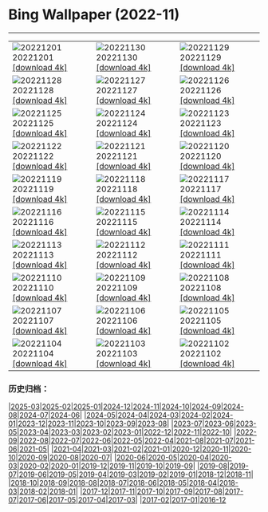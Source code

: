 # Bing Wallpaper (2022-11)
**************

<table><tr><td><img class="wallpaper" src="https://www.bing.com/th?id=OHR.RovinjCroatia_EN-US9834093615_1920x1080.jpg" alt="20221201"> 20221201 <a class="wallpaper_link" href="https://www.bing.com/th?id=OHR.RovinjCroatia_EN-US9834093615_UHD.jpg">[download 4k]</a></td><td><img class="wallpaper" src="https://www.bing.com/th?id=OHR.HeronGiving_EN-US9774285216_1920x1080.jpg" alt="20221130"> 20221130 <a class="wallpaper_link" href="https://www.bing.com/th?id=OHR.HeronGiving_EN-US9774285216_UHD.jpg">[download 4k]</a></td><td><img class="wallpaper" src="https://www.bing.com/th?id=OHR.RedPlanetDay_EN-US9693219784_1920x1080.jpg" alt="20221129"> 20221129 <a class="wallpaper_link" href="https://www.bing.com/th?id=OHR.RedPlanetDay_EN-US9693219784_UHD.jpg">[download 4k]</a></td></tr><tr><td><img class="wallpaper" src="https://www.bing.com/th?id=OHR.Cecropia_EN-US9602789937_1920x1080.jpg" alt="20221128"> 20221128 <a class="wallpaper_link" href="https://www.bing.com/th?id=OHR.Cecropia_EN-US9602789937_UHD.jpg">[download 4k]</a></td><td><img class="wallpaper" src="https://www.bing.com/th?id=OHR.OliveTreeDay_EN-US9460125670_1920x1080.jpg" alt="20221127"> 20221127 <a class="wallpaper_link" href="https://www.bing.com/th?id=OHR.OliveTreeDay_EN-US9460125670_UHD.jpg">[download 4k]</a></td><td><img class="wallpaper" src="https://www.bing.com/th?id=OHR.MonksMound_EN-US9323884241_1920x1080.jpg" alt="20221126"> 20221126 <a class="wallpaper_link" href="https://www.bing.com/th?id=OHR.MonksMound_EN-US9323884241_UHD.jpg">[download 4k]</a></td></tr><tr><td><img class="wallpaper" src="https://www.bing.com/th?id=OHR.CranberryBog_EN-US4145520322_1920x1080.jpg" alt="20221125"> 20221125 <a class="wallpaper_link" href="https://www.bing.com/th?id=OHR.CranberryBog_EN-US4145520322_UHD.jpg">[download 4k]</a></td><td><img class="wallpaper" src="https://www.bing.com/th?id=OHR.HelianthusAnnuus_EN-US9168789034_1920x1080.jpg" alt="20221124"> 20221124 <a class="wallpaper_link" href="https://www.bing.com/th?id=OHR.HelianthusAnnuus_EN-US9168789034_UHD.jpg">[download 4k]</a></td><td><img class="wallpaper" src="https://www.bing.com/th?id=OHR.Waterleidingduinen_EN-US9090200846_1920x1080.jpg" alt="20221123"> 20221123 <a class="wallpaper_link" href="https://www.bing.com/th?id=OHR.Waterleidingduinen_EN-US9090200846_UHD.jpg">[download 4k]</a></td></tr><tr><td><img class="wallpaper" src="https://www.bing.com/th?id=OHR.FIFA2022_EN-US9006895256_1920x1080.jpg" alt="20221122"> 20221122 <a class="wallpaper_link" href="https://www.bing.com/th?id=OHR.FIFA2022_EN-US9006895256_UHD.jpg">[download 4k]</a></td><td><img class="wallpaper" src="https://www.bing.com/th?id=OHR.LandartPainting_EN-US8910164390_1920x1080.jpg" alt="20221121"> 20221121 <a class="wallpaper_link" href="https://www.bing.com/th?id=OHR.LandartPainting_EN-US8910164390_UHD.jpg">[download 4k]</a></td><td><img class="wallpaper" src="https://www.bing.com/th?id=OHR.ZNPVR_EN-US8821805600_1920x1080.jpg" alt="20221120"> 20221120 <a class="wallpaper_link" href="https://www.bing.com/th?id=OHR.ZNPVR_EN-US8821805600_UHD.jpg">[download 4k]</a></td></tr><tr><td><img class="wallpaper" src="https://www.bing.com/th?id=OHR.IslamicArt_EN-US8618450174_1920x1080.jpg" alt="20221119"> 20221119 <a class="wallpaper_link" href="https://www.bing.com/th?id=OHR.IslamicArt_EN-US8618450174_UHD.jpg">[download 4k]</a></td><td><img class="wallpaper" src="https://www.bing.com/th?id=OHR.McKenzieRiverTrail_EN-US2967958579_1920x1080.jpg" alt="20221118"> 20221118 <a class="wallpaper_link" href="https://www.bing.com/th?id=OHR.McKenzieRiverTrail_EN-US2967958579_UHD.jpg">[download 4k]</a></td><td><img class="wallpaper" src="https://www.bing.com/th?id=OHR.Unesco50_EN-US1537915198_1920x1080.jpg" alt="20221117"> 20221117 <a class="wallpaper_link" href="https://www.bing.com/th?id=OHR.Unesco50_EN-US1537915198_UHD.jpg">[download 4k]</a></td></tr><tr><td><img class="wallpaper" src="https://www.bing.com/th?id=OHR.LontraCanadensis_EN-US1791102347_1920x1080.jpg" alt="20221116"> 20221116 <a class="wallpaper_link" href="https://www.bing.com/th?id=OHR.LontraCanadensis_EN-US1791102347_UHD.jpg">[download 4k]</a></td><td><img class="wallpaper" src="https://www.bing.com/th?id=OHR.SanGiovanni_EN-US1675492729_1920x1080.jpg" alt="20221115"> 20221115 <a class="wallpaper_link" href="https://www.bing.com/th?id=OHR.SanGiovanni_EN-US1675492729_UHD.jpg">[download 4k]</a></td><td><img class="wallpaper" src="https://www.bing.com/th?id=OHR.PunchBowl_EN-US0351920520_1920x1080.jpg" alt="20221114"> 20221114 <a class="wallpaper_link" href="https://www.bing.com/th?id=OHR.PunchBowl_EN-US0351920520_UHD.jpg">[download 4k]</a></td></tr><tr><td><img class="wallpaper" src="https://www.bing.com/th?id=OHR.HainesEagle_EN-US1470582706_1920x1080.jpg" alt="20221113"> 20221113 <a class="wallpaper_link" href="https://www.bing.com/th?id=OHR.HainesEagle_EN-US1470582706_UHD.jpg">[download 4k]</a></td><td><img class="wallpaper" src="https://www.bing.com/th?id=OHR.WomensMemorialMall_EN-US1199151625_1920x1080.jpg" alt="20221112"> 20221112 <a class="wallpaper_link" href="https://www.bing.com/th?id=OHR.WomensMemorialMall_EN-US1199151625_UHD.jpg">[download 4k]</a></td><td><img class="wallpaper" src="https://www.bing.com/th?id=OHR.BadLightning_EN-US0865590962_1920x1080.jpg" alt="20221111"> 20221111 <a class="wallpaper_link" href="https://www.bing.com/th?id=OHR.BadLightning_EN-US0865590962_UHD.jpg">[download 4k]</a></td></tr><tr><td><img class="wallpaper" src="https://www.bing.com/th?id=OHR.HedgehogNest_EN-US0590169065_1920x1080.jpg" alt="20221110"> 20221110 <a class="wallpaper_link" href="https://www.bing.com/th?id=OHR.HedgehogNest_EN-US0590169065_UHD.jpg">[download 4k]</a></td><td><img class="wallpaper" src="https://www.bing.com/th?id=OHR.YiPeng_EN-US0467115147_1920x1080.jpg" alt="20221109"> 20221109 <a class="wallpaper_link" href="https://www.bing.com/th?id=OHR.YiPeng_EN-US0467115147_UHD.jpg">[download 4k]</a></td><td><img class="wallpaper" src="https://www.bing.com/th?id=OHR.CrestedButteEclispe_EN-US0408360129_1920x1080.jpg" alt="20221108"> 20221108 <a class="wallpaper_link" href="https://www.bing.com/th?id=OHR.CrestedButteEclispe_EN-US0408360129_UHD.jpg">[download 4k]</a></td></tr><tr><td><img class="wallpaper" src="https://www.bing.com/th?id=OHR.MarathonSunday_EN-US0342685769_1920x1080.jpg" alt="20221107"> 20221107 <a class="wallpaper_link" href="https://www.bing.com/th?id=OHR.MarathonSunday_EN-US0342685769_UHD.jpg">[download 4k]</a></td><td><img class="wallpaper" src="https://www.bing.com/th?id=OHR.Trossachs_EN-US0183507678_1920x1080.jpg" alt="20221106"> 20221106 <a class="wallpaper_link" href="https://www.bing.com/th?id=OHR.Trossachs_EN-US0183507678_UHD.jpg">[download 4k]</a></td><td><img class="wallpaper" src="https://www.bing.com/th?id=OHR.Deities_EN-US8555427337_1920x1080.jpg" alt="20221105"> 20221105 <a class="wallpaper_link" href="https://www.bing.com/th?id=OHR.Deities_EN-US8555427337_UHD.jpg">[download 4k]</a></td></tr><tr><td><img class="wallpaper" src="https://www.bing.com/th?id=OHR.AmboseliBioshere_EN-US9391999022_1920x1080.jpg" alt="20221104"> 20221104 <a class="wallpaper_link" href="https://www.bing.com/th?id=OHR.AmboseliBioshere_EN-US9391999022_UHD.jpg">[download 4k]</a></td><td><img class="wallpaper" src="https://www.bing.com/th?id=OHR.SpruceGoose_EN-US0021752220_1920x1080.jpg" alt="20221103"> 20221103 <a class="wallpaper_link" href="https://www.bing.com/th?id=OHR.SpruceGoose_EN-US0021752220_UHD.jpg">[download 4k]</a></td><td><img class="wallpaper" src="https://www.bing.com/th?id=OHR.Calacas_EN-US6430903741_1920x1080.jpg" alt="20221102"> 20221102 <a class="wallpaper_link" href="https://www.bing.com/th?id=OHR.Calacas_EN-US6430903741_UHD.jpg">[download 4k]</a></td></tr></table>

### 历史归档：

|[2025-03](/../2025-03/2025-03.md)|[2025-02](/../2025-02/2025-02.md)|[2025-01](/../2025-01/2025-01.md)|[2024-12](/../2024-12/2024-12.md)|[2024-11](/../2024-11/2024-11.md)|[2024-10](/../2024-10/2024-10.md)|[2024-09](/../2024-09/2024-09.md)|[2024-08](/../2024-08/2024-08.md)|[2024-07](/../2024-07/2024-07.md)|[2024-06](/../2024-06/2024-06.md)|
|[2024-05](/../2024-05/2024-05.md)|[2024-04](/../2024-04/2024-04.md)|[2024-03](/../2024-03/2024-03.md)|[2024-02](/../2024-02/2024-02.md)|[2024-01](/../2024-01/2024-01.md)|[2023-12](/../2023-12/2023-12.md)|[2023-11](/../2023-11/2023-11.md)|[2023-10](/../2023-10/2023-10.md)|[2023-09](/../2023-09/2023-09.md)|[2023-08](/../2023-08/2023-08.md)|
|[2023-07](/../2023-07/2023-07.md)|[2023-06](/../2023-06/2023-06.md)|[2023-05](/../2023-05/2023-05.md)|[2023-04](/../2023-04/2023-04.md)|[2023-03](/../2023-03/2023-03.md)|[2023-02](/../2023-02/2023-02.md)|[2023-01](/../2023-01/2023-01.md)|[2022-12](/../2022-12/2022-12.md)|[2022-11](/2022-11.md)|[2022-10](/../2022-10/2022-10.md)|
|[2022-09](/../2022-09/2022-09.md)|[2022-08](/../2022-08/2022-08.md)|[2022-07](/../2022-07/2022-07.md)|[2022-06](/../2022-06/2022-06.md)|[2022-05](/../2022-05/2022-05.md)|[2022-04](/../2022-04/2022-04.md)|[2021-08](/../2021-08/2021-08.md)|[2021-07](/../2021-07/2021-07.md)|[2021-06](/../2021-06/2021-06.md)|[2021-05](/../2021-05/2021-05.md)|
|[2021-04](/../2021-04/2021-04.md)|[2021-03](/../2021-03/2021-03.md)|[2021-02](/../2021-02/2021-02.md)|[2021-01](/../2021-01/2021-01.md)|[2020-12](/../2020-12/2020-12.md)|[2020-11](/../2020-11/2020-11.md)|[2020-10](/../2020-10/2020-10.md)|[2020-09](/../2020-09/2020-09.md)|[2020-08](/../2020-08/2020-08.md)|[2020-07](/../2020-07/2020-07.md)|
|[2020-06](/../2020-06/2020-06.md)|[2020-05](/../2020-05/2020-05.md)|[2020-04](/../2020-04/2020-04.md)|[2020-03](/../2020-03/2020-03.md)|[2020-02](/../2020-02/2020-02.md)|[2020-01](/../2020-01/2020-01.md)|[2019-12](/../2019-12/2019-12.md)|[2019-11](/../2019-11/2019-11.md)|[2019-10](/../2019-10/2019-10.md)|[2019-09](/../2019-09/2019-09.md)|
|[2019-08](/../2019-08/2019-08.md)|[2019-07](/../2019-07/2019-07.md)|[2019-06](/../2019-06/2019-06.md)|[2019-05](/../2019-05/2019-05.md)|[2019-04](/../2019-04/2019-04.md)|[2019-03](/../2019-03/2019-03.md)|[2019-02](/../2019-02/2019-02.md)|[2019-01](/../2019-01/2019-01.md)|[2018-12](/../2018-12/2018-12.md)|[2018-11](/../2018-11/2018-11.md)|
|[2018-10](/../2018-10/2018-10.md)|[2018-09](/../2018-09/2018-09.md)|[2018-08](/../2018-08/2018-08.md)|[2018-07](/../2018-07/2018-07.md)|[2018-06](/../2018-06/2018-06.md)|[2018-05](/../2018-05/2018-05.md)|[2018-04](/../2018-04/2018-04.md)|[2018-03](/../2018-03/2018-03.md)|[2018-02](/../2018-02/2018-02.md)|[2018-01](/../2018-01/2018-01.md)|
|[2017-12](/../2017-12/2017-12.md)|[2017-11](/../2017-11/2017-11.md)|[2017-10](/../2017-10/2017-10.md)|[2017-09](/../2017-09/2017-09.md)|[2017-08](/../2017-08/2017-08.md)|[2017-07](/../2017-07/2017-07.md)|[2017-06](/../2017-06/2017-06.md)|[2017-05](/../2017-05/2017-05.md)|[2017-04](/../2017-04/2017-04.md)|[2017-03](/../2017-03/2017-03.md)|
|[2017-02](/../2017-02/2017-02.md)|[2017-01](/../2017-01/2017-01.md)|[2016-12](/../2016-12/2016-12.md)